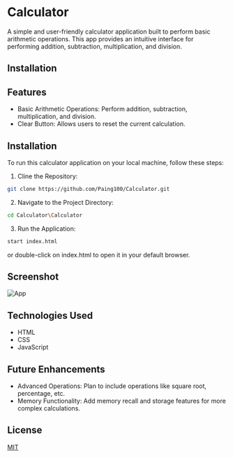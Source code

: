 # Calculator

A simple and user-friendly calculator application built to perform basic arithmetic operations. This app provides an intuitive interface for performing addition, subtraction, multiplication, and division.
## Installation

## Features

- Basic Arithmetic Operations: Perform addition, subtraction, multiplication, and division.
- Clear Button: Allows users to reset the current calculation.


## Installation 

To run this calculator application on your local machine, follow these steps:

1. Cline the Repository:

```bash
git clone https://github.com/Paing100/Calculator.git
```
2. Navigate to the Project Directory:

```bash
cd Calculator\Calculator
```
3. Run the Application:

```bash
start index.html
```
or double-click on index.html to open it in your default browser.


## Screenshot 

![App](https://github.com/user-attachments/assets/2ccee125-ff8c-4524-85ef-edc71013bb45)

## Technologies Used

- HTML
- CSS
- JavaScript

## Future Enhancements

- Advanced Operations: Plan to include operations like square root, percentage, etc.
- Memory Functionality: Add memory recall and storage features for more complex calculations.

## License

[MIT](https://choosealicense.com/licenses/mit/)
